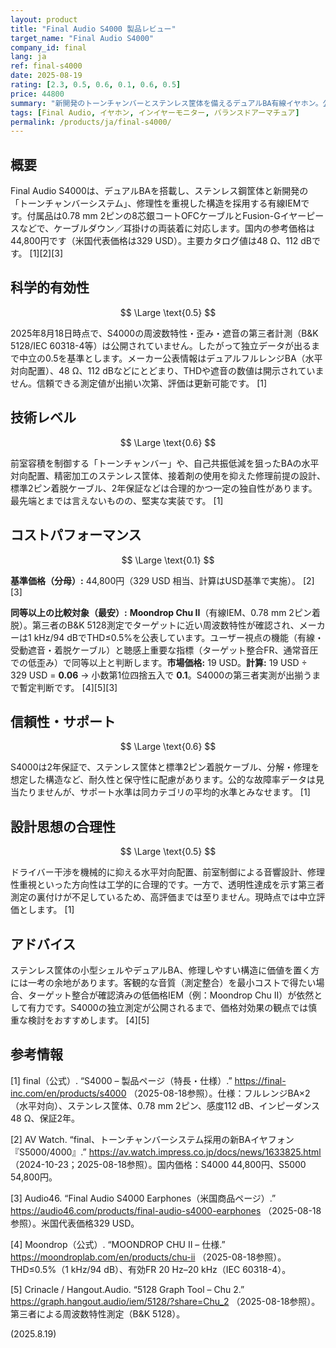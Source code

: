 ```yaml
---
layout: product
title: "Final Audio S4000 製品レビュー"
target_name: "Final Audio S4000"
company_id: final
lang: ja
ref: final-s4000
date: 2025-08-19
rating: [2.3, 0.5, 0.6, 0.1, 0.6, 0.5]
price: 44800
summary: "新開発のトーンチャンバーとステンレス筐体を備えるデュアルBA有線イヤホン。公開測定は乏しく、実測で優位な低価格機と比べるとコストパフォーマンスは極めて低いです。"
tags: [Final Audio, イヤホン, インイヤーモニター, バランスドアーマチュア]
permalink: /products/ja/final-s4000/
---
```

## 概要

Final Audio S4000は、デュアルBAを搭載し、ステンレス鋼筐体と新開発の「トーンチャンバーシステム」、修理性を重視した構造を採用する有線IEMです。付属品は0.78 mm 2ピンの8芯銀コートOFCケーブルとFusion-Gイヤーピースなどで、ケーブルダウン／耳掛けの両装着に対応します。国内の参考価格は44,800円です（米国代表価格は329 USD）。主要カタログ値は48 Ω、112 dBです。 [1][2][3]

## 科学的有効性

$$ \Large \text{0.5} $$

2025年8月18日時点で、S4000の周波数特性・歪み・遮音の第三者計測（B&K 5128/IEC 60318-4等）は公開されていません。したがって独立データが出るまで中立の0.5を基準とします。メーカー公表情報はデュアルフルレンジBA（水平対向配置）、48 Ω、112 dBなどにとどまり、THDや遮音の数値は開示されていません。信頼できる測定値が出揃い次第、評価は更新可能です。 [1]

## 技術レベル

$$ \Large \text{0.6} $$

前室容積を制御する「トーンチャンバー」や、自己共振低減を狙ったBAの水平対向配置、精密加工のステンレス筐体、接着剤の使用を抑えた修理前提の設計、標準2ピン着脱ケーブル、2年保証などは合理的かつ一定の独自性があります。最先端とまでは言えないものの、堅実な実装です。 [1]

## コストパフォーマンス

$$ \Large \text{0.1} $$

**基準価格（分母）:** 44,800円（329 USD 相当、計算はUSD基準で実施）。 [2][3]

**同等以上の比較対象（最安）:** **Moondrop Chu II**（有線IEM、0.78 mm 2ピン着脱）。第三者のB&K 5128測定でターゲットに近い周波数特性が確認され、メーカーは1 kHz/94 dBでTHD≤0.5%を公表しています。ユーザー視点の機能（有線・受動遮音・着脱ケーブル）と聴感上重要な指標（ターゲット整合FR、通常音圧での低歪み）で同等以上と判断します。**市場価格:** 19 USD。**計算:** 19 USD ÷ 329 USD = **0.06** → 小数第1位四捨五入で **0.1**。S4000の第三者実測が出揃うまで暫定判断です。 [4][5][3]

## 信頼性・サポート

$$ \Large \text{0.6} $$

S4000は2年保証で、ステンレス筐体と標準2ピン着脱ケーブル、分解・修理を想定した構造など、耐久性と保守性に配慮があります。公的な故障率データは見当たりませんが、サポート水準は同カテゴリの平均的水準とみなせます。 [1]

## 設計思想の合理性

$$ \Large \text{0.5} $$

ドライバー干渉を機械的に抑える水平対向配置、前室制御による音響設計、修理性重視といった方向性は工学的に合理的です。一方で、透明性達成を示す第三者測定の裏付けが不足しているため、高評価までは至りません。現時点では中立評価とします。 [1]

## アドバイス

ステンレス筐体の小型シェルやデュアルBA、修理しやすい構造に価値を置く方には一考の余地があります。客観的な音質（測定整合）を最小コストで得たい場合、ターゲット整合が確認済みの低価格IEM（例：Moondrop Chu II）が依然として有力です。S4000の独立測定が公開されるまで、価格対効果の観点では慎重な検討をおすすめします。 [4][5]

## 参考情報

[1] final（公式）. “S4000 – 製品ページ（特長・仕様）.” https://final-inc.com/en/products/s4000 （2025-08-18参照）。仕様：フルレンジBA×2（水平対向）、ステンレス筐体、0.78 mm 2ピン、感度112 dB、インピーダンス48 Ω、保証2年。

[2] AV Watch. “final、トーンチャンバーシステム採用の新BAイヤフォン『S5000/4000』.” https://av.watch.impress.co.jp/docs/news/1633825.html （2024-10-23；2025-08-18参照）。国内価格：S4000 44,800円、S5000 54,800円。

[3] Audio46. “Final Audio S4000 Earphones（米国商品ページ）.” https://audio46.com/products/final-audio-s4000-earphones （2025-08-18参照）。米国代表価格329 USD。

[4] Moondrop（公式）. “MOONDROP CHU II – 仕様.” https://moondroplab.com/en/products/chu-ii （2025-08-18参照）。THD≤0.5%（1 kHz/94 dB）、有効FR 20 Hz–20 kHz（IEC 60318-4）。

[5] Crinacle / Hangout.Audio. “5128 Graph Tool – Chu 2.” https://graph.hangout.audio/iem/5128/?share=Chu_2 （2025-08-18参照）。第三者による周波数特性測定（B&K 5128）。
  
(2025.8.19)

